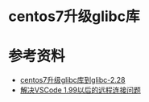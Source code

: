 # centos7升级glibc库




# 参考资料
* [centos7升级glibc库到glibc-2.28](https://blog.csdn.net/ht3hyc/article/details/137056771)
* [解决VSCode 1.99以后的远程连接问题](https://blog.csdn.net/qq_33968692/article/details/146191922?spm=1001.2101.3001.6650.1&utm_medium=distribute.pc_relevant.none-task-blog-2~default~YuanLiJiHua~Ctr-1-146191922-blog-136063652.235%5Ev43%5Epc_blog_bottom_relevance_base7&depth_1-utm_source=distribute.pc_relevant.none-task-blog-2~default~YuanLiJiHua~Ctr-1-146191922-blog-136063652.235%5Ev43%5Epc_blog_bottom_relevance_base7&utm_relevant_index=2)